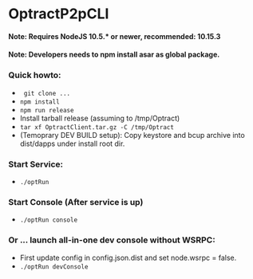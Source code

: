 # OptractP2pCLI 
#### Note: Requires NodeJS 10.5.* or newer, recommended: 10.15.3
#### Note: Developers needs to npm install asar as global package.

### Quick howto:
- ``` git clone ...```
- ``` npm install ```
- ``` npm run release ```
- Install tarball release (assuming to /tmp/Optract)
- ``` tar xf OptractClient.tar.gz -C /tmp/Optract ```
- (Temoprary DEV BUILD setup): Copy keystore and bcup archive into dist/dapps under install root dir.

### Start Service:
- ``` ./optRun ```

### Start Console (After service is up)
- ``` ./optRun console ```

### Or ... launch all-in-one dev console without WSRPC:
- First update config in config.json.dist and set node.wsrpc = false.
- ``` ./optRun devConsole ```
